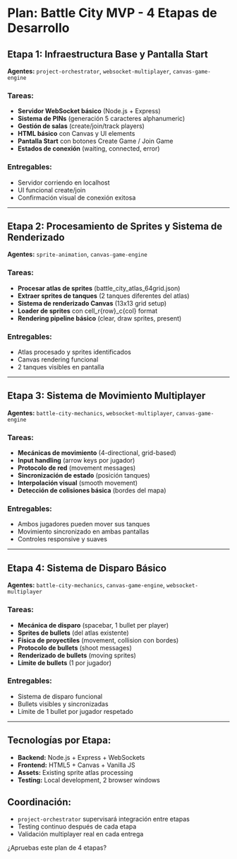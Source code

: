 # Plan: Battle City MVP - 4 Etapas de Desarrollo

## Etapa 1: Infraestructura Base y Pantalla Start
**Agentes:** `project-orchestrator`, `websocket-multiplayer`, `canvas-game-engine`

### Tareas:
- **Servidor WebSocket básico** (Node.js + Express)
- **Sistema de PINs** (generación 5 caracteres alphanumeric)
- **Gestión de salas** (create/join/track players)
- **HTML básico** con Canvas y UI elements
- **Pantalla Start** con botones Create Game / Join Game
- **Estados de conexión** (waiting, connected, error)

### Entregables:
- Servidor corriendo en localhost
- UI funcional create/join
- Confirmación visual de conexión exitosa

---

## Etapa 2: Procesamiento de Sprites y Sistema de Renderizado
**Agentes:** `sprite-animation`, `canvas-game-engine`

### Tareas:
- **Procesar atlas de sprites** (battle_city_atlas_64grid.json)
- **Extraer sprites de tanques** (2 tanques diferentes del atlas)
- **Sistema de renderizado Canvas** (13x13 grid setup)
- **Loader de sprites** con cell_r{row}_c{col} format
- **Rendering pipeline básico** (clear, draw sprites, present)

### Entregables:
- Atlas procesado y sprites identificados
- Canvas rendering funcional
- 2 tanques visibles en pantalla

---

## Etapa 3: Sistema de Movimiento Multiplayer
**Agentes:** `battle-city-mechanics`, `websocket-multiplayer`, `canvas-game-engine`

### Tareas:
- **Mecánicas de movimiento** (4-directional, grid-based)
- **Input handling** (arrow keys por jugador)
- **Protocolo de red** (movement messages)
- **Sincronización de estado** (posición tanques)
- **Interpolación visual** (smooth movement)
- **Detección de colisiones básica** (bordes del mapa)

### Entregables:
- Ambos jugadores pueden mover sus tanques
- Movimiento sincronizado en ambas pantallas
- Controles responsive y suaves

---

## Etapa 4: Sistema de Disparo Básico
**Agentes:** `battle-city-mechanics`, `canvas-game-engine`, `websocket-multiplayer`

### Tareas:
- **Mecánica de disparo** (spacebar, 1 bullet per player)
- **Sprites de bullets** (del atlas existente)
- **Física de proyectiles** (movement, collision con bordes)
- **Protocolo de bullets** (shoot messages)
- **Renderizado de bullets** (moving sprites)
- **Límite de bullets** (1 por jugador)

### Entregables:
- Sistema de disparo funcional
- Bullets visibles y sincronizadas
- Límite de 1 bullet por jugador respetado

---

## Tecnologías por Etapa:
- **Backend:** Node.js + Express + WebSockets
- **Frontend:** HTML5 + Canvas + Vanilla JS
- **Assets:** Existing sprite atlas processing
- **Testing:** Local development, 2 browser windows

## Coordinación:
- `project-orchestrator` supervisará integración entre etapas
- Testing continuo después de cada etapa
- Validación multiplayer real en cada entrega

¿Apruebas este plan de 4 etapas?